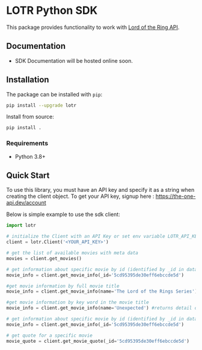 # LOTR Python SDK

This package provides functionality to work with [Lord of the Ring API](https://the-one-api.dev/).

## Documentation

* SDK Documentation will be hosted online soon.

## Installation

The package can be installed with `pip`:

```bash
pip install --upgrade lotr
```

Install from source:

```bash
pip install .
```

### Requirements

- Python 3.8+

## Quick Start

To use this library, you must have an API key and specify it as a string when creating the client object. To get your API key, signup here : https://the-one-api.dev/account

Below is simple example to use the sdk client:

```python
import lotr

# initialize the Client with an API Key or set env variable LOTR_API_KEY=<YOUR_API_KEY>
client = lotr.Client('<YOUR_API_KEY>')

# get the list of available movies with meta data
movies = client.get_movies()

# get information about specific movie by id (identified by _id in data returned by client.get_movies())
movie_info = client.get_movie_info(_id='5cd95395de30eff6ebccde5d')

#get movie information by full movie title
movie_info = client.get_movie_info(name='The Lord of the Rings Series')

#get movie information by key word in the movie title 
movie_info = client.get_movie_info(name='Unexpected') #returns detail of movies with 'Unexpected' in their title

# get information about specific movie by id (identified by _id in data returned by client.get_movies())
movie_info = client.get_movie_info(_id='5cd95395de30eff6ebccde5d')

# get quote for a specific movie
movie_quote = client.get_movie_quote(_id='5cd95395de30eff6ebccde5d')
```
